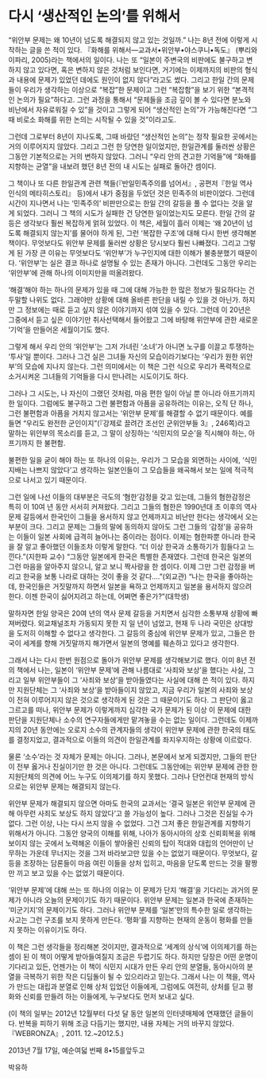 # 다시 ‘생산적인 논의’를 위해서

“위안부 문제는 왜 10년이 넘도록 해결되지 않고 있는 것일까.” 나는 8년 전에 이렇게 시작하는 글을 쓴 적이 있다. 『화해를 위해서—교과서•위안부•야스쿠니•독도』 (뿌리와이파리, 2005)라는 책에서의 일이다. 나는 또 “일본이 주변국의 비판에도 불구하고 변하지 않고 있다면, 혹은 변하지 않은 것처럼 보인다면, 거기에는 이제까지의 비판의 형식과 내용에 문제가 있었던 데에도 원인이 없지 않다”라고도 썼다. 그리고 한일 간의 문제들이 우리가 생각하는 이상으로 “복잡”한 문제이고 그런 “복잡함”을 보기 위한 “본격적인 논의가 필요”하다고. 그런 과정을 통해서 “문제들을 조금 깊이 볼 수 있다면 분노와 비난에서 자유로워질 수 있”을 것이고 그렇게 되어 “생산적인 논의”가 가능해진다면 “그때 비로소 화해를 위한 논의는 시작될 수 있을 것”이라고도.

그런데 그로부터 8년이 지나도록, 그때 바랐던 “생산적인 논의”는 정작 필요한 곳에서는 거의 이루어지지 않았다. 그리고 그런 한 당연한 일이었지만, 한일관계를 둘러싼 상황은 그동안 기본적으로는 거의 변하지 않았다. 그러니 “우리 안의 견고한 기억들”에 “화해를 지향하는 균열”을 내보려 했던 8년 전의 내 시도는 실패로 돌아간 셈이다.

그 책이나 또 다른 한일관계 관련 책들(『반일민족주의를 넘어서』, 공편저『한일 역사인식의 메타히스토리』 등)에서 내가 중점을 두었던 것은 민족주의 비판이었다. 그런데 시간이 지나면서 나는 ‘민족주의’ 비판만으로는 한일 간의 갈등을 풀 수 없다는 것을 알게 되었다. 그러니 그 책의 시도가 실패한 건 당연한 일이었는지도 모른다. 한일 간의 갈등은 생각보다 훨씬 복잡하게 얽혀 있었다. 이 책은, 세월이 흘러 이제는 ‘왜 20년이 넘도록 해결되지 않는지’를 물어야 하게 된, 그런 ‘복잡한 구조’에 대해 다시 한번 생각해본 책이다. 무엇보다도 위안부 문제를 둘러싼 상황은 당시보다 훨씬 나빠졌다. 그리고 그렇게 된 가장 큰 이유는 무엇보다도 ‘위안부’가 누구인지에 대한 이해가 불충분했기 때문이다. ‘위안부’는 실은 결코 하나로 설명될 수 있는 존재가 아니다. 그런데도 그동안 우리는 ‘위안부’에 관해 하나의 이미지만을 떠올려왔다.

‘해결’해야 하는 하나의 문제가 있을 때 그에 대해 가능한 한 많은 정보가 필요하다는 건 두말할 나위도 없다. 그래야만 상황에 대해 올바른 판단을 내릴 수 있을 것 아닌가. 하지만 그 정보에는 때로 듣고 싶지 않은 이야기까지 섞여 있을 수 있다. 그런데 이 20년은 그중에서 듣고 싶은 이야기만 취사선택해서 들어왔고 그에 바탕해 위안부에 관한 새로운 ‘기억’을 만들어온 세월이기도 했다.

그렇게 해서 우리 안의 ‘위안부’는 그저 가녀린 ‘소녀’가 아니면 노구를 이끌고 투쟁하는 ‘투사’일 뿐이다. 그러나 그건 실은 그녀들 자신의 모습이라기보다는 ‘우리가 원한 위안부’의 모습에 지나지 않는다. 그런 의미에서는 이 책은 그런 식으로 우리가 폭력적으로 소거시켜온 그녀들의 기억들을 다시 만나려는 시도이기도 하다.

그러나 그 시도는, 나 자신이 그랬던 것처럼, 마음 편한 일이 아닐 뿐 아니라 아프기까지 한 일이다. 그럼에도 불구하고 그런 불편함과 아픔을 공유하려는 이유는, 오직 단 하나, 그런 불편함과 아픔을 거치지 않고서는 ‘위안부 문제’를 해결할 수 없기 때문이다. 예를 들면 “우리도 완전한 군인이지”(『강제로 끌려간 조선인 군위안부들 3』, 246쪽)라고 말하는 위안부의 목소리를 듣고, 그 말이 상징하는 ‘식민지의 모순’을 직시해야 하는, 아프기까지 한 불편함.

불편한 일을 굳이 해야 하는 또 하나의 이유는, 우리가 그 모습을 외면하는 사이에, ‘식민지배는 나쁘지 않았다’고 생각하는 일본인들이 그 모습들을 왜곡해서 보는 일에 적극적으로 나서고 있기 때문이다.

그런 일에 나선 이들의 대부분은 극도의 ‘혐한’감정을 갖고 있는데, 그들의 혐한감정은 특히 이 10여 년 동안 서서히 커져왔다. 그리고 그들의 혐한은 1990년대 초 이후의 역사 문제 갈등에서 한국인이 그들을 용서하지 않고 언제까지고 비난만 한다는 생각에서 오는 부분이 크다. 그리고 문제는 그들의 말에 동의하지 않아도 그런 그들의 ‘감정’을 공유하는 이들이 일본 사회에 급격히 늘어나는 중이라는 점이다. 이제는 혐한파뿐 아니라 한국을 잘 알고 좋아했던 이들조차 이렇게 말한다. “더 이상 한국과 소통하기가 힘들다고 느낀다.”(지한파 교수) “그동안 일본에게 한국은 특별한 존재였다. 그런데 한국은 일본의 그런 마음을 알아주지 않으니, 알고 보니 짝사랑을 한 셈이다. 이제 그만 그런 감정을 버리고 한국을 보통 나라로 대하는 것이 좋을 것 같다….”(외교관) “나는 한국을 좋아하는데, 한국인들은 거짓말까지 하면서 일본을 욕하고 언제까지고 일본을 용서하지 않으려 한다. 이젠 한국이 싫어지려고 하는데, 어쩌면 좋은가?”(대학생)

말하자면 한일 양국은 20여 년의 역사 문제 갈등을 거치면서 심각한 소통부재 상황에 빠져버렸다. 외교채널조차 가동되지 못한 지 일 년이 넘었고, 현재 두 나라 국민은 상대방을 도저히 이해할 수 없다고 생각한다. 그 갈등의 중심에 위안부 문제가 있고, 그들은 한국이 세계를 향해 거짓말까지 해가면서 일본의 명예를 훼손하고 있다고 생각한다.

그래서 나는 다시 한번 원점으로 돌아가 위안부 문제를 생각해보기로 했다. 이미 8년 전의 책에서 나는, 일본이 ‘위안부 문제’에 관해 나름대로 ‘사죄와 보상’을 했다는 사실, 그리고 일부 위안부들이 그 ‘사죄와 보상’을 받아들였다는 사실에 대해 쓴 적이 있다. 하지만 지원단체는 그 ‘사죄와 보상’을 받아들이지 않았고, 지금 우리가 일본의 사죄와 보상이 전혀 이루어지지 않은 것으로 생각하게 된 것은 그 때문이기도 하다. 그 판단이 옳고 그르고를 떠나, 위안부 문제가 이렇게까지 심각한 국가 문제가 된 이상 이 문제에 대한 판단을 지원단체나 소수의 연구자들에게만 맡겨놓을 수는 없는 일이다. 그런데도 이제까지의 20년 동안에는 오로지 소수의 관계자들의 생각이 위안부 문제에 관한 한국의 태도를 결정지었고, 결과적으로 이들의 의견이 한일관계를 좌지우지하는 상황에 이르렀다.

물론 ‘소수’라는 것 자체가 문제는 아니다. 그러나, 본문에서 보게 되겠지만, 그들의 판단이 전부 옳거나 진실이기만 한 것은 아니다. 그런데도 그동안에는 위안부 문제에 관한 한 지원단체의 의견에 어느 누구도 이의제기를 하지 못했다. 그러나 단언컨대 현재의 방식으로는 위안부 문제는 해결되지 않는다.

위안부 문제가 해결되지 않으면 아마도 한국의 교과서는 ‘결국 일본은 위안부 문제에 관해 아무런 사죄도 보상도 하지 않았다’고 쓸 가능성이 높다. 그러나 그것은 진실일 수가 없다. 그런 이상, 나는 다시 쓰지 않을 수 없었다. 그건 그저 좋은 한일관계를 지향하기 위해서가 아니다. 그동안 양국의 이해를 위해, 나아가 동아시아의 상호 신뢰회복을 위해 보이지 않는 곳에서 노력해온 이들이 쌓아올린 신뢰의 탑이 적대와 대립의 언어만이 난무하는 가운데 무너지는 것을 그저 바라보고만 있을 수는 없었기 때문이다. 무엇보다, 갈등을 조장하는 담론들이 마음 여린 이들을 상처 입히고, 마음을 닫도록 만드는 것을 팔짱만 끼고 보고 있을 수는 없었기 때문이다.

‘위안부 문제’에 대해 쓰는 또 하나의 이유는 이 문제가 단지 ‘해결’을 기다리는 과거의 문제가 아니라 오늘의 문제이기도 하기 때문이다. 위안부 문제는 일본과 한국에 존재하는 ‘미군기지’의 문제이기도 하다. 그러나 위안부 문제를 ‘일본’만의 특수한 일로 생각하는 사고는 그런 구조를 보지 못하게 만든다. ‘평화’를 지향하는 현재의 운동이 평화를 만들지 못하는 이유이기도 하다.

이 책은 그런 생각들을 정리해본 것이지만, 결과적으로 ‘세계의 상식’에 이의제기를 하는 셈이 된 이 책이 어떻게 받아들여질지 조금은 두렵기도 하다. 하지만 당장은 어떤 운명이 기다리고 있든, 언젠가는 이 책이 식민지 시대가 만든 우리 안의 분열들, 동아시아의 분열을 극복하기 위한 작은 디딤돌이 될 수 있으리라고 믿는다. 그래서 나는 이 책을, 역사가 만드는 대립과 분열로 인해 상처 입었던 이들에게, 그럼에도 여전히, 상처를 딛고 평화와 신뢰를 만들려 하는 이들에게, 누구보다도 먼저 보내고 싶다.

(이 책의 일부는 2012년 12월부터 다섯 달 동안 일본의 인터넷매체에 연재했던 글들이다. 반복을 피하기 위해 조금 다듬기는 했지만, 내용 자체는 거의 바꾸지 않았다. 『WEBRONZA』, 2011. 12.~2012.5.)

2013년 7월 17일,
예순여덟 번째 8•15를앞두고

박유하
